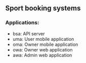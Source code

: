 ## Sport booking systems

### Applications:

- bsa: API server
- uma: User mobile application
- oma: Owner mobile application
- owa: Owner web application
- awa: Admin web application
